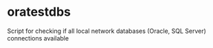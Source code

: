 # oratestdbs
Script for checking if all local network databases (Oracle, SQL Server) connections available 
